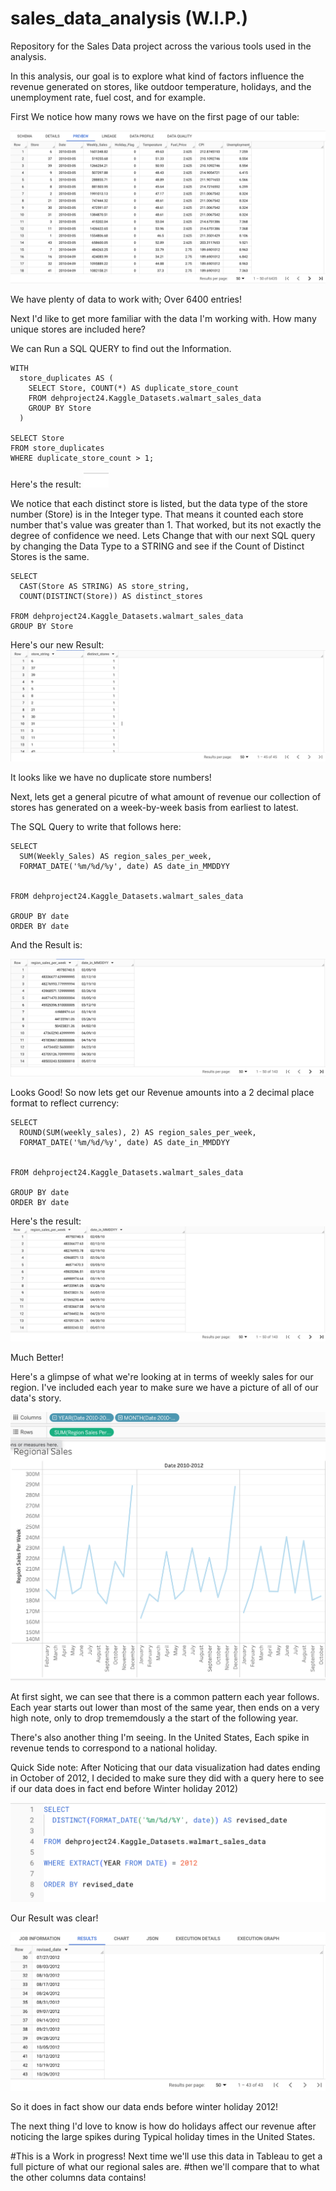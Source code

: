 # sales_data_analysis (W.I.P.)
Repository for the Sales Data project across the various tools used in the analysis. 

In this analysis, our goal is to explore what kind of factors influence the revenue generated on stores, like outdoor temperature, holidays, and the unemployment rate, fuel cost, and  for example. 

First We notice how many rows we have on the first page of our table: 

![First Page](https://github.com/xDavidHx/sales_data_analysis/blob/main/Walmart%20Sales%20Data%20Table%20Page%201%20.png) 

We have plenty of data to work with; Over 6400 entries!

Next I'd like to get more familiar with the data I'm working with. How many unique stores are included here? 

We can Run a SQL QUERY to find out the Information.

```
WITH
  store_duplicates AS (
    SELECT Store, COUNT(*) AS duplicate_store_count
    FROM dehproject24.Kaggle_Datasets.walmart_sales_data
    GROUP BY Store
  )

SELECT Store
FROM store_duplicates
WHERE duplicate_store_count > 1;

```



Here's the  result: 
![Distinct Stores](https://github.com/xDavidHx/sales_data_analysis/blob/main/Distinct%20Store%20Result.png)



We notice that each distinct store is listed, but the data type of the store number (Store) is in the Integer type. That means it counted each store number that's value was greater than 1. That worked, but its not exactly the degree of confidence we need. 
Lets Change that with our next SQL query by changing the Data Type to a STRING and see if the Count of Distinct Stores is the same. 

```
SELECT 
  CAST(Store AS STRING) AS store_string,
  COUNT(DISTINCT(Store)) AS distinct_stores

FROM dehproject24.Kaggle_Datasets.walmart_sales_data
GROUP BY Store
```

Here's our new Result: 
![CAST table column from INT to STRING](https://github.com/xDavidHx/sales_data_analysis/blob/main/Distinct%20Store%20Cast%20Value%20to%20String.png) 


It looks like we have no duplicate store numbers!

Next, lets get a general picutre of what amount of revenue our collection of stores has generated on a week-by-week basis from earliest to latest. 

The SQL Query to write that follows here:

```
SELECT
  SUM(Weekly_Sales) AS region_sales_per_week,
  FORMAT_DATE('%m/%d/%y', date) AS date_in_MMDDYY
 

FROM dehproject24.Kaggle_Datasets.walmart_sales_data

GROUP BY date
ORDER BY date
```
And the Result is: 

![Weekly Regional Sales](https://github.com/xDavidHx/sales_data_analysis/blob/main/weekly%20sales%20by%20date%20SQL%20results%20.png)

Looks Good! So now lets get our Revenue amounts into a 2 decimal place format to reflect currency:
```
SELECT
  ROUND(SUM(weekly_sales), 2) AS region_sales_per_week,
  FORMAT_DATE('%m/%d/%y', date) AS date_in_MMDDYY
 

FROM dehproject24.Kaggle_Datasets.walmart_sales_data

GROUP BY date
ORDER BY date
```
Here's the result: 
![Rounded Weekly Regional Sales](https://github.com/xDavidHx/sales_data_analysis/blob/main/Rounded%20Weekly%20sales%20RESULTS%20.png)

Much Better! 

Here's a glimpse of what we're looking at in terms of weekly sales for our region. I've included each year to make sure we have a picture of all of our data's story. 

![Regional Sales 2010-2012 in Tableau](https://github.com/xDavidHx/sales_data_analysis/blob/main/Screen%20Shot%202024-05-14%20at%202.21.30%20PM.png)

At first sight, we can see that there is a common pattern each year follows. Each year starts out lower than most of the same year, then ends on a very high note, only to drop trememdously a the start of the following year. 

There's also another thing I'm seeing. In the United States, Each spike in revenue tends to correspond to a national holiday.

Quick Side note: After Noticing that our data visualization had dates ending in October of 2012, I decided to make sure they did with a query here to see if our data does in fact end before Winter holiday 2012)

![Filter for all 2012 Dates](https://github.com/xDavidHx/sales_data_analysis/blob/main/Query%20for%20revised%202012%20dates%20.png)

Our Result was clear!

![All 2012 dates](https://github.com/xDavidHx/sales_data_analysis/blob/main/2012%20dates%20query%20results.png)

So it does in fact show our data ends before winter holiday 2012!

The next thing I'd love to know is how do holidays affect our revenue after noticing the large spikes during Typical holiday times in the United States. 




#This is a Work in progress! Next time we'll use this data in Tableau to get a full picture of what our regional sales are. 
#then we'll compare that to what the other columns data contains!




